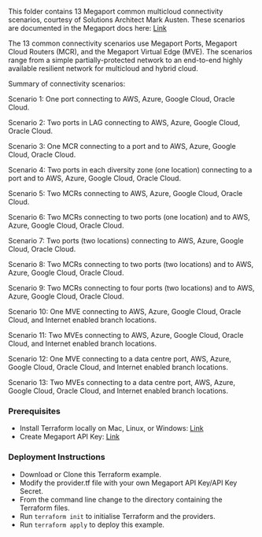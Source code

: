 This folder contains 13 Megaport common multicloud connectivity scenarios, courtesy of Solutions Architect Mark Austen. These scenarios are documented in the Megaport docs here: [Link](https://docs.megaport.com/deployment/multicloud/)

The 13 common connectivity scenarios use Megaport Ports, Megaport Cloud Routers (MCR), and the Megaport Virtual Edge (MVE). The scenarios range from a simple partially-protected network to an end-to-end highly available resilient network for multicloud and hybrid cloud.

Summary of connectivity scenarios:

Scenario 1: One port connecting to AWS, Azure, Google Cloud, Oracle Cloud.

Scenario 2: Two ports in LAG connecting to AWS, Azure, Google Cloud, Oracle Cloud.

Scenario 3: One MCR connecting to a port and to AWS, Azure, Google Cloud, Oracle Cloud.

Scenario 4: Two ports in each diversity zone (one location) connecting to a port and to AWS, Azure, Google Cloud, Oracle Cloud.

Scenario 5: Two MCRs connecting to AWS, Azure, Google Cloud, Oracle Cloud.

Scenario 6: Two MCRs connecting to two ports (one location) and to AWS, Azure, Google Cloud, Oracle Cloud.

Scenario 7: Two ports (two locations) connecting to AWS, Azure, Google Cloud, Oracle Cloud.

Scenario 8: Two MCRs connecting to two ports (two locations) and to AWS, Azure, Google Cloud, Oracle Cloud.

Scenario 9: Two MCRs connecting to four ports (two locations) and to AWS, Azure, Google Cloud, Oracle Cloud.

Scenario 10: One MVE connecting to AWS, Azure, Google Cloud, Oracle Cloud, and Internet enabled branch locations.

Scenario 11: Two MVEs connecting to AWS, Azure, Google Cloud, Oracle Cloud, and Internet enabled branch locations.

Scenario 12: One MVE connecting to a data centre port, AWS, Azure, Google Cloud, Oracle Cloud, and Internet enabled branch locations.

Scenario 13: Two MVEs connecting to a data centre port, AWS, Azure, Google Cloud, Oracle Cloud, and Internet enabled branch locations.

### Prerequisites

* Install Terraform locally on Mac, Linux, or Windows: [Link](https://developer.hashicorp.com/terraform/tutorials/azure-get-started/install-cli)
* Create Megaport API Key: [Link](https://docs.megaport.com/api/api-key/)

### Deployment Instructions

* Download or Clone this Terraform example.
* Modify the provider.tf file with your own Megaport API Key/API Key Secret.
* From the command line change to the directory containing the Terraform files.
* Run `terraform init` to initialise Terraform and the providers.
* Run `terraform apply` to deploy this example.